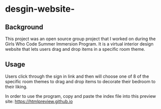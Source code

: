 # desgin-website-

## Background

This project was an open source group project that I worked on during the Girls Who Code Summer Immersion Program. It is a virtual interior design website that lets users drag and drop items in a specific room theme. 

## Usage

Users click through the sign in link and then will choose one of 8 of the specific room themes to drag and drop items to decorate their bedroom to their liking. 

In order to use the program, copy and paste the index file into this preview site: https://htmlpreview.github.io
